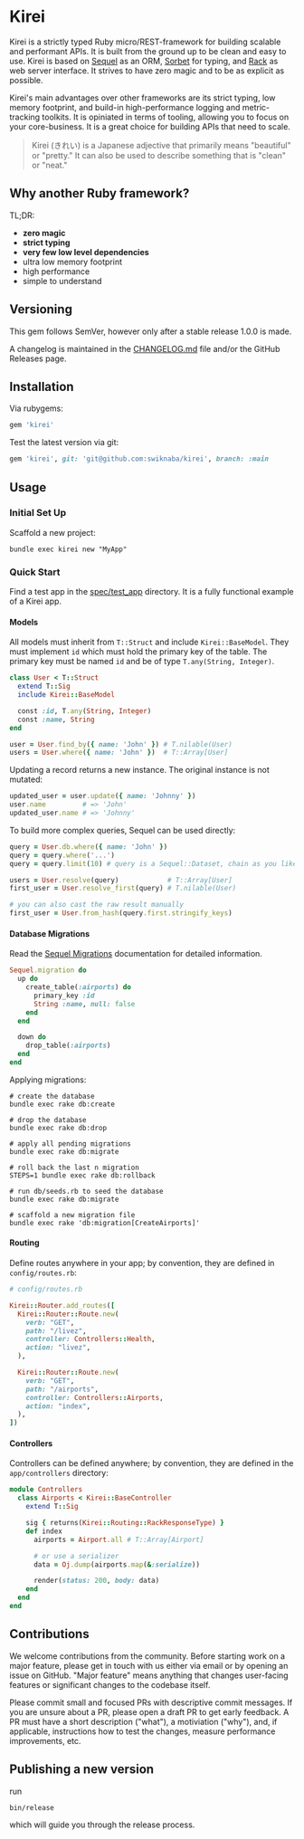 # Kirei

Kirei is a strictly typed Ruby micro/REST-framework for building scalable and performant APIs. It is built from the ground up to be clean and easy to use. Kirei is based on [Sequel](https://github.com/jeremyevans/sequel) as an ORM, [Sorbet](https://github.com/sorbet/sorbet) for typing, and [Rack](https://github.com/rack/rack) as web server interface. It strives to have zero magic and to be as explicit as possible.

Kirei's main advantages over other frameworks are its strict typing, low memory footprint, and build-in high-performance logging and metric-tracking toolkits. It is opiniated in terms of tooling, allowing you to focus on your core-business. It is a great choice for building APIs that need to scale.

> Kirei (きれい) is a Japanese adjective that primarily means "beautiful" or "pretty." It can also be used to describe something that is "clean" or "neat."

## Why another Ruby framework?

TL;DR:

* **zero magic**
* **strict typing**
* **very few low level dependencies**
* ultra low memory footprint
* high performance
* simple to understand

## Versioning

This gem follows SemVer, however only after a stable release 1.0.0 is made.

A changelog is maintained in the [CHANGELOG.md](CHANGELOG.md) file and/or the GitHub Releases page.

## Installation

Via rubygems:

```ruby
gem 'kirei'
```

Test the latest version via git:

```ruby
gem 'kirei', git: 'git@github.com:swiknaba/kirei', branch: :main
```

## Usage

### Initial Set Up

Scaffold a new project:

```shell
bundle exec kirei new "MyApp"
```

### Quick Start

Find a test app in the [spec/test_app](spec/test_app) directory. It is a fully functional example of a Kirei app.

#### Models

All models must inherit from `T::Struct` and include `Kirei::BaseModel`. They must implement `id` which must hold the primary key of the table. The primary key must be named `id` and be of type `T.any(String, Integer)`.

```ruby
class User < T::Struct
  extend T::Sig
  include Kirei::BaseModel

  const :id, T.any(String, Integer)
  const :name, String
end

user = User.find_by({ name: 'John' }) # T.nilable(User)
users = User.where({ name: 'John' })  # T::Array[User]
```

Updating a record returns a new instance. The original instance is not mutated:

```ruby
updated_user = user.update({ name: 'Johnny' })
user.name         # => 'John'
updated_user.name # => 'Johnny'
```

To build more complex queries, Sequel can be used directly:

```ruby
query = User.db.where({ name: 'John' })
query = query.where('...')
query = query.limit(10) # query is a Sequel::Dataset, chain as you like

users = User.resolve(query)            # T::Array[User]
first_user = User.resolve_first(query) # T.nilable(User)

# you can also cast the raw result manually
first_user = User.from_hash(query.first.stringify_keys)
```

#### Database Migrations

Read the [Sequel Migrations](https://github.com/jeremyevans/sequel/blob/5.78.0/doc/schema_modification.rdoc) documentation for detailed information.

```ruby
Sequel.migration do
  up do
    create_table(:airports) do
      primary_key :id
      String :name, null: false
    end
  end

  down do
    drop_table(:airports)
  end
end
```

Applying migrations:

```shell
# create the database
bundle exec rake db:create

# drop the database
bundle exec rake db:drop

# apply all pending migrations
bundle exec rake db:migrate

# roll back the last n migration
STEPS=1 bundle exec rake db:rollback

# run db/seeds.rb to seed the database
bundle exec rake db:migrate

# scaffold a new migration file
bundle exec rake 'db:migration[CreateAirports]'
```

#### Routing

Define routes anywhere in your app; by convention, they are defined in `config/routes.rb`:

```ruby
# config/routes.rb

Kirei::Router.add_routes([
  Kirei::Router::Route.new(
    verb: "GET",
    path: "/livez",
    controller: Controllers::Health,
    action: "livez",
  ),

  Kirei::Router::Route.new(
    verb: "GET",
    path: "/airports",
    controller: Controllers::Airports,
    action: "index",
  ),
])
```

#### Controllers

Controllers can be defined anywhere; by convention, they are defined in the `app/controllers` directory:

```ruby
module Controllers
  class Airports < Kirei::BaseController
    extend T::Sig

    sig { returns(Kirei::Routing::RackResponseType) }
    def index
      airports = Airport.all # T::Array[Airport]

      # or use a serializer
      data = Oj.dump(airports.map(&:serialize))

      render(status: 200, body: data)
    end
  end
end
```

## Contributions

We welcome contributions from the community. Before starting work on a major feature, please get in touch with us either via email or by opening an issue on GitHub. "Major feature" means anything that changes user-facing features or significant changes to the codebase itself.

Please commit small and focused PRs with descriptive commit messages. If you are unsure about a PR, please open a draft PR to get early feedback. A PR must have a short description ("what"), a motiviation ("why"), and, if applicable, instructions how to test the changes, measure performance improvements, etc.

## Publishing a new version

run

```shell
bin/release
```

which will guide you through the release process.
